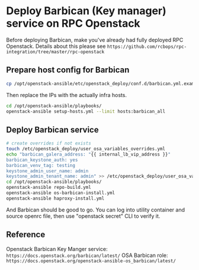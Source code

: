 # Deploy Barbican (Key manager) service on RPC Openstack
 
Before deploying Barbican, make you've already had fully deployed RPC Openstack. Details about this please see `https://github.com/rcbops/rpc-integration/tree/master/rpc-openstack`

## Prepare host config for Barbican

```sh
cp /opt/openstack-ansible/etc/openstack_deploy/conf.d/barbican.yml.example /etc/openstack_deploy/conf.d/barbican.yml
```
Then replace the IPs with the actually infra hosts.

```sh
cd /opt/openstack-ansible/playbooks/
openstack-ansible setup-hosts.yml --limit hosts:barbican_all
```

## Deploy Barbican service

```sh
# create overrides if not exists
touch /etc/openstack_deploy/user_osa_variables_overrides.yml
echo "barbican_galera_address: "{{ internal_lb_vip_address }}"
barbican_keystone_auth: yes
barbican_venv_tag: testing
keystone_admin_user_name: admin
keystone_admin_tenant_name: admin" >> /etc/openstack_deploy/user_osa_variables_overrides.yml
cd /opt/openstack-ansible/playbooks/
openstack-ansible repo-build.yml
openstack-ansible os-barbican-install.yml
openstack-ansible haproxy-install.yml
```

And Barbican should be good to go. You can log into utility container and source openrc file, then use "openstack secret" CLI to verify it.

## Reference
Openstack Barbican Key Manger service: `https://docs.openstack.org/barbican/latest/`
OSA Barbican role: `https://docs.openstack.org/openstack-ansible-os_barbican/latest/`
